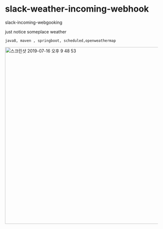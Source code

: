 # slack-weather-incoming-webhook

slack-incoming-webgooking 

just notice someplace weather
``` 
java8, maven , springboot, scheduled,openweathermap

```

<img width="583" alt="스크린샷 2019-07-16 오후 9 48 53" src="https://user-images.githubusercontent.com/42599161/61295837-e1f0a400-a813-11e9-9515-214ca1af2089.png">
